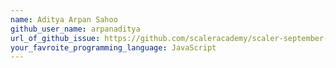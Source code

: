 ```yaml
---
name: Aditya Arpan Sahoo
github_user_name: arpanaditya
url_of_github_issue: https://github.com/scaleracademy/scaler-september-open-source-challenge/issues/285
your_favroite_programming_language: JavaScript
---
```

